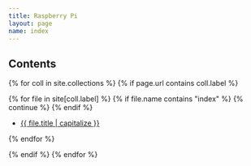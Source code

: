 ```yaml
---
title: Raspberry Pi
layout: page
name: index
---
```


## Contents

{% for coll in site.collections %}
{% if page.url contains coll.label %}

{% for file in site[coll.label] %}
{% if file.name contains "index" %}
	{% continue %}
{% endif %}

- [{{ file.title | capitalize }}]({{site.baseurl|append:file.url}})

{% endfor %}

{% endif %}
{% endfor %}